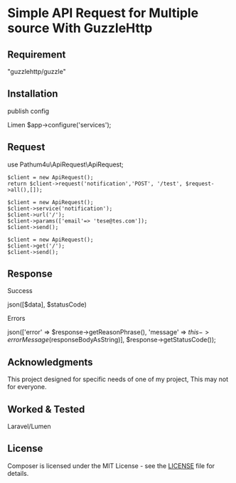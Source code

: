 Simple API Request for Multiple source With GuzzleHttp
========================================

Requirement    
------------

"guzzlehttp/guzzle"


Installation 
------------

publish config

Limen
$app->configure('services');


Request
-------

use Pathum4u\ApiRequest\ApiRequest;

```
$client = new ApiRequest();
return $client->request('notification','POST', '/test', $request->all(),[]);
```

```
$client = new ApiRequest();
$client->service('notification');
$client->url('/');
$client->params(['email'=> 'tese@tes.com']);
$client->send();
```

```
$client = new ApiRequest();
$client->get('/');
$client->send();
```


Response
-------

Success

json([$data], $statusCode)

Errors

json(['error' => $response->getReasonPhrase(), 'message' => $this->errorMessage($responseBodyAsString)], $response->getStatusCode());


Acknowledgments
---------------

This project designed for specific needs of one of my project, This may not for everyone. 


Worked & Tested 
-------

Laravel/Lumen


License
-------

Composer is licensed under the MIT License - see the [LICENSE](LICENSE) file for details.
